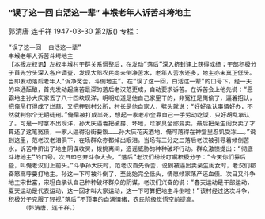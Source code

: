### “误了这一回  白活这一辈”  丰堠老年人诉苦斗垮地主
郭清唐  连千祥
1947-03-30
第2版()
专栏：

    “误了这一回  白活这一辈”
    丰堠老年人诉苦斗垮地主
    【本报左权讯】左权丰堠村干群关系调整后，在发动“落后”深入挤封建上获得成绩；干部积极分子首先分头深入各户调查，发现大部农民尚未倒净苦水，老年人苦水还多，地主亦未真正低头。当即发动落后老年人“诉净冤苦，斗倒地主”。在“误了这一回，白活这一辈”的口号下，经一天的串通酝酿，首先发动起痛苦最深的落后老汉范更成，自动要求诉苦。在诉苦会上他先说：“恶霸地主孙大庆家丢了八十四块现洋，明明知道是他自己家里干的，非冤枉是俺偷了，逼着招认，把俺吊打得成了烂蒜，又把押到村公所，村长是他自家人，劈头就说：“好好承认事情好办，不然就判你个无期徒刑。”俺早被打成半死，想起一家老小全靠自己一手劳动吃饭，只好胡乱承认了。可是一时拿不出现洋，孙大庆逼着把破房、坏地，烂家具全部变卖，最后把亲生闺女卖了才算还了这笔冤债，一家人逼得沿街要饭………孙大庆花天酒地，俺可落得在神堂里忍饥受冻……。”说到这里，范老汉老泪俱下，在场群众亦都掉出眼泪。当场有三分之二落后老汉被引导着倾倒苦水，诉苦中挤出了地主阴谋收买，拨挑离间，造谣威胁的种种破坏行动。群众激愤提出：“彻底斗垮地主”的口号。次日即召开斗争大会，“落后”老汉们纷纷叮嘱积极分子：“今天你们靠后些，叫俺老汉们上前头。”斗争孙大庆时，范老汉首先诉苦，说到被逼出卖亲生闺女时，老汉们都奋怒高呼要打地主。孙这一下可被斗倒了，至此始完全低头，情愿倾家荡产还血债。次日又斗争地主宋世富，宋坦白承认自己种种破坏群众的阴谋。老汉们兴奋的说：“春天运动是干部运动，夏天运动是代表运动，这一回才叫大家运动，这一下可算把地主斗倒啦！”该村经过这次斗争，积极分子克服了轻视“落后”不顶事的自满情绪，农民阶级觉悟空前提高。
        （郭清唐、连千祥。）
